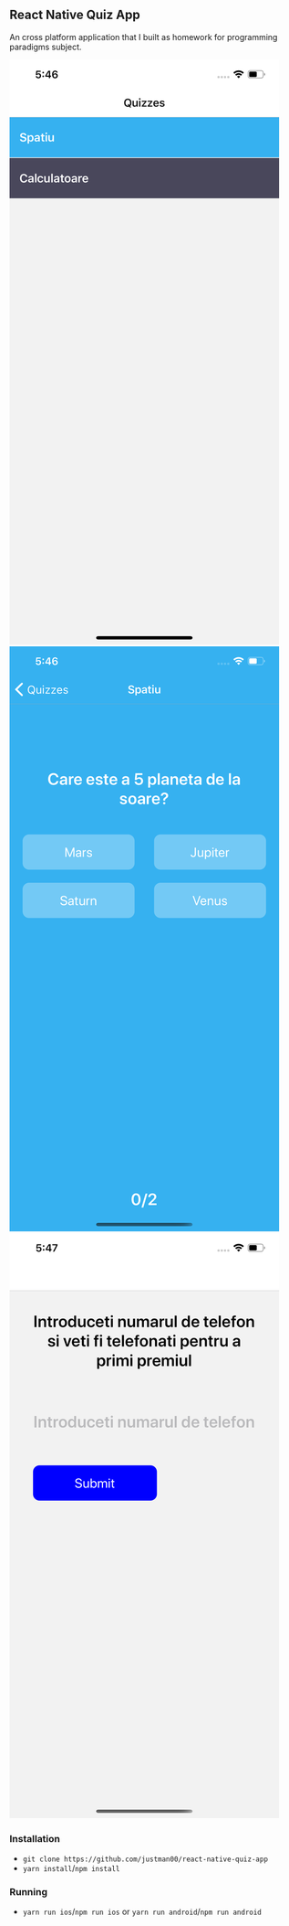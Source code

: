 ## React Native Quiz App

An cross platform application that I built as homework for programming paradigms subject.

![Index Screen](./assets/index.png) ![Quiz Screen](./assets/quizz.png) ![Success Screen](./assets/success.png)

### Installation

- `git clone https://github.com/justman00/react-native-quiz-app`
- `yarn install`/`npm install`

### Running

- `yarn run ios`/`npm run ios` or `yarn run android`/`npm run android`
